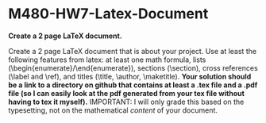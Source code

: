 M480-HW7-Latex-Document
=======================

<b>Create a 2 page LaTeX document. </b> <br>

Create a 2 page LaTeX document that is about your project. Use at least the following features from latex: at least one math formula, lists (\begin{enumerate}/\end{enumerate}), sections (\section), cross references (\label and \ref), and titles (\title, \author, \maketitle). <b>Your solution should be a link to a directory on github that contains at least a .tex file and a .pdf file (so I can easily look at the pdf generated from your tex file without having to tex it myself).</b> IMPORTANT: I will only grade this based on the typesetting, not on the mathematical *content* of your document.